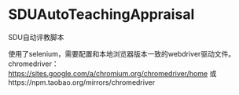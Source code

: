 # SDUAutoTeachingAppraisal
SDU自动评教脚本  

使用了selenium，需要配置和本地浏览器版本一致的webdriver驱动文件。  
chromedriver：  
https://sites.google.com/a/chromium.org/chromedriver/home
或https://npm.taobao.org/mirrors/chromedriver
